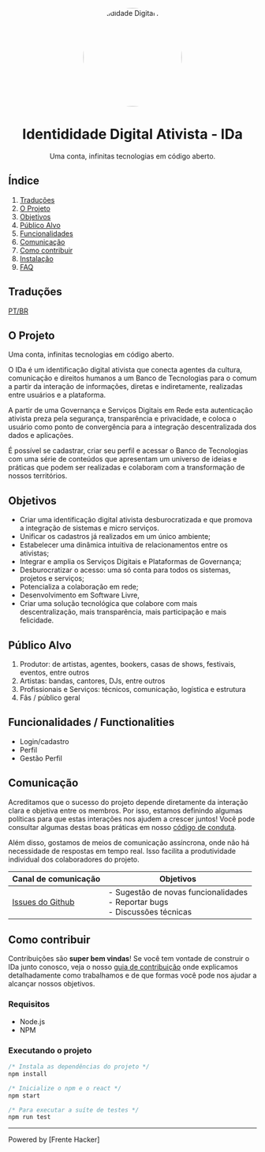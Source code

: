<p align="center">
<img style="border-radius: 100px;" src="https://static.wixstatic.com/media/a14a2b_0a6ea4b1fc6f4b9682dea5a121c92b64~mv2.png/v1/fill/w_100,h_100,al_c,q_85,usm_0.66_1.00_0.01/ninja-appaula-icones-ida.webp" width="200" alt="Identididade Digital Ativista">
</p>
<h1 align="center">Identididade Digital Ativista - IDa</h1>
<p align="center">Uma conta, infinitas tecnologias em código aberto.</p>

## Índice

1. [Traduções](#traduções)
1. [O Projeto](#o-projeto)
1. [Objetivos](#objetivos)
1. [Público Alvo](#público-alvo)
1. [Funcionalidades](#funcionalidades)
1. [Comunicação](#comunicação)
1. [Como contribuir](#como-contribuir)
1. [Instalação](#instalação)
1. [FAQ](#perguntas-frequentes-(FAQ))

## Traduções

[PT/BR](https://github.com/midianinja/ida)

## O Projeto

Uma conta, infinitas tecnologias em código aberto.

O IDa é um identificação digital ativista que conecta agentes da cultura, comunicação e direitos humanos a um Banco de Tecnologias para o comum a partir da interação de informações, diretas e indiretamente, realizadas entre usuários e a plataforma.

A partir de uma Governança e Serviços Digitais em Rede esta autenticação ativista preza pela segurança, transparência e privacidade, e coloca o usuário como ponto de convergência para a integração descentralizada dos dados e aplicações.

É possível se cadastrar, criar seu perfil e acessar o Banco de Tecnologias com uma série de conteúdos que apresentam um universo de ideias e práticas que podem ser realizadas e colaboram com a transformação de nossos territórios.

## Objetivos

* Criar uma identificação digital ativista desburocratizada e que promova a integração de sistemas e micro serviços.
* Unificar os cadastros já realizados em um único ambiente;
* Estabelecer uma dinâmica intuitiva de relacionamentos entre os ativistas;
* Integrar e amplia os Serviços Digitais e Plataformas de Governança;
* Desburocratizar o acesso: uma só conta para todos os sistemas, projetos e serviços;
* Potencializa a colaboração em rede;
* Desenvolvimento em Software Livre,
* Criar uma solução tecnológica que colabore com mais descentralização, mais transparência, mais participação e  mais felicidade.

## Público Alvo

1. Produtor: de artistas, agentes, bookers, casas de shows, festivais, eventos, entre outros
2. Artistas: bandas, cantores, DJs, entre outros
3. Profissionais e Serviços: técnicos, comunicação, logística e estrutura
4. Fãs / público geral

## Funcionalidades / Functionalities

* Login/cadastro 
* Perfil 
* Gestão Perfil

## Comunicação

Acreditamos que o sucesso do projeto depende diretamente da interação clara e objetiva entre os membros. Por isso, estamos definindo algumas políticas para que estas interações nos ajudem a crescer juntos! Você pode consultar algumas destas boas práticas em nosso [código de conduta](https://github.com/midianinja/AppNinja/blob/master/CODE_OF_CONDUCT.md).

Além disso, gostamos de meios de comunicação assíncrona, onde não há necessidade de respostas em tempo real. Isso facilita a produtividade individual dos colaboradores do projeto.

| Canal de comunicação | Objetivos |
|----------------------|-----------|
| [Issues do Github](https://github.com/midianinja/AppNinja/issues) | - Sugestão de novas funcionalidades<br> - Reportar bugs<br> - Discussões técnicas |

## Como contribuir

Contribuições são **super bem vindas**! Se você tem vontade de construir o IDa junto conosco, veja o nosso [guia de contribuição](./CONTRIBUTING.md) onde explicamos detalhadamente como trabalhamos e de que formas você pode nos ajudar a alcançar nossos objetivos.

### Requisitos

* Node.js
* NPM

### Executando o projeto

```javascript
/* Instala as dependências do projeto */
npm install

/* Inicialize o npm e o react */
npm start

/* Para executar a suíte de testes */
npm run test
```

<!-- ## Perguntas frequentes (FAQ)

Algumas perguntas aparecem recorrentemente. Olhe primeiro por aqui: [FAQ](docs/faq.md) -->

---

Powered by [Frente Hacker]
